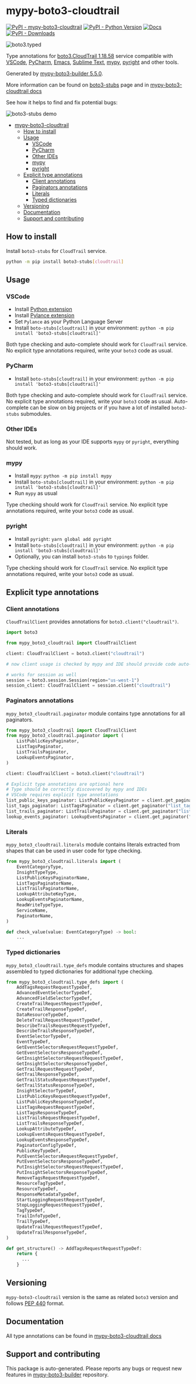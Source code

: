 <a id="mypy-boto3-cloudtrail"></a>

# mypy-boto3-cloudtrail

[![PyPI - mypy-boto3-cloudtrail](https://img.shields.io/pypi/v/mypy-boto3-cloudtrail.svg?color=blue)](https://pypi.org/project/mypy-boto3-cloudtrail)
[![PyPI - Python Version](https://img.shields.io/pypi/pyversions/mypy-boto3-cloudtrail.svg?color=blue)](https://pypi.org/project/mypy-boto3-cloudtrail)
[![Docs](https://img.shields.io/readthedocs/mypy-boto3-builder.svg?color=blue)](https://mypy-boto3-builder.readthedocs.io/)
[![PyPI - Downloads](https://img.shields.io/pypi/dw/mypy-boto3-cloudtrail?color=blue)](https://pypistats.org/packages/mypy-boto3-cloudtrail)

![boto3.typed](https://github.com/vemel/mypy_boto3_builder/raw/master/logo.png)

Type annotations for
[boto3.CloudTrail 1.18.58](https://boto3.amazonaws.com/v1/documentation/api/1.18.58/reference/services/cloudtrail.html#CloudTrail)
service compatible with [VSCode](https://code.visualstudio.com/),
[PyCharm](https://www.jetbrains.com/pycharm/),
[Emacs](https://www.gnu.org/software/emacs/),
[Sublime Text](https://www.sublimetext.com/),
[mypy](https://github.com/python/mypy),
[pyright](https://github.com/microsoft/pyright) and other tools.

Generated by
[mypy-boto3-builder 5.5.0](https://github.com/vemel/mypy_boto3_builder).

More information can be found on
[boto3-stubs](https://pypi.org/project/boto3-stubs/) page and in
[mypy-boto3-cloudtrail docs](https://vemel.github.io/boto3_stubs_docs/mypy_boto3_cloudtrail/)

See how it helps to find and fix potential bugs:

![boto3-stubs demo](https://github.com/vemel/mypy_boto3_builder/raw/master/demo.gif)

- [mypy-boto3-cloudtrail](#mypy-boto3-cloudtrail)
  - [How to install](#how-to-install)
  - [Usage](#usage)
    - [VSCode](#vscode)
    - [PyCharm](#pycharm)
    - [Other IDEs](#other-ides)
    - [mypy](#mypy)
    - [pyright](#pyright)
  - [Explicit type annotations](#explicit-type-annotations)
    - [Client annotations](#client-annotations)
    - [Paginators annotations](#paginators-annotations)
    - [Literals](#literals)
    - [Typed dictionaries](#typed-dictionaries)
  - [Versioning](#versioning)
  - [Documentation](#documentation)
  - [Support and contributing](#support-and-contributing)

<a id="how-to-install"></a>

## How to install

Install `boto3-stubs` for `CloudTrail` service.

```bash
python -m pip install boto3-stubs[cloudtrail]
```

<a id="usage"></a>

## Usage

<a id="vscode"></a>

### VSCode

- Install
  [Python extension](https://marketplace.visualstudio.com/items?itemName=ms-python.python)
- Install
  [Pylance extension](https://marketplace.visualstudio.com/items?itemName=ms-python.vscode-pylance)
- Set `Pylance` as your Python Language Server
- Install `boto-stubs[cloudtrail]` in your environment:
  `python -m pip install 'boto3-stubs[cloudtrail]'`

Both type checking and auto-complete should work for `CloudTrail` service. No
explicit type annotations required, write your `boto3` code as usual.

<a id="pycharm"></a>

### PyCharm

- Install `boto-stubs[cloudtrail]` in your environment:
  `python -m pip install 'boto3-stubs[cloudtrail]'`

Both type checking and auto-complete should work for `CloudTrail` service. No
explicit type annotations required, write your `boto3` code as usual.
Auto-complete can be slow on big projects or if you have a lot of installed
`boto3-stubs` submodules.

<a id="other-ides"></a>

### Other IDEs

Not tested, but as long as your IDE supports `mypy` or `pyright`, everything
should work.

<a id="mypy"></a>

### mypy

- Install `mypy`: `python -m pip install mypy`
- Install `boto-stubs[cloudtrail]` in your environment:
  `python -m pip install 'boto3-stubs[cloudtrail]'`
- Run `mypy` as usual

Type checking should work for `CloudTrail` service. No explicit type
annotations required, write your `boto3` code as usual.

<a id="pyright"></a>

### pyright

- Install `pyright`: `yarn global add pyright`
- Install `boto-stubs[cloudtrail]` in your environment:
  `python -m pip install 'boto3-stubs[cloudtrail]'`
- Optionally, you can install `boto3-stubs` to `typings` folder.

Type checking should work for `CloudTrail` service. No explicit type
annotations required, write your `boto3` code as usual.

<a id="explicit-type-annotations"></a>

## Explicit type annotations

<a id="client-annotations"></a>

### Client annotations

`CloudTrailClient` provides annotations for `boto3.client("cloudtrail")`.

```python
import boto3

from mypy_boto3_cloudtrail import CloudTrailClient

client: CloudTrailClient = boto3.client("cloudtrail")

# now client usage is checked by mypy and IDE should provide code auto-complete

# works for session as well
session = boto3.session.Session(region="us-west-1")
session_client: CloudTrailClient = session.client("cloudtrail")
```

<a id="paginators-annotations"></a>

### Paginators annotations

`mypy_boto3_cloudtrail.paginator` module contains type annotations for all
paginators.

```python
from mypy_boto3_cloudtrail import CloudTrailClient
from mypy_boto3_cloudtrail.paginator import (
    ListPublicKeysPaginator,
    ListTagsPaginator,
    ListTrailsPaginator,
    LookupEventsPaginator,
)

client: CloudTrailClient = boto3.client("cloudtrail")

# Explicit type annotations are optional here
# Type should be correctly discovered by mypy and IDEs
# VSCode requires explicit type annotations
list_public_keys_paginator: ListPublicKeysPaginator = client.get_paginator("list_public_keys")
list_tags_paginator: ListTagsPaginator = client.get_paginator("list_tags")
list_trails_paginator: ListTrailsPaginator = client.get_paginator("list_trails")
lookup_events_paginator: LookupEventsPaginator = client.get_paginator("lookup_events")
```

<a id="literals"></a>

### Literals

`mypy_boto3_cloudtrail.literals` module contains literals extracted from shapes
that can be used in user code for type checking.

```python
from mypy_boto3_cloudtrail.literals import (
    EventCategoryType,
    InsightTypeType,
    ListPublicKeysPaginatorName,
    ListTagsPaginatorName,
    ListTrailsPaginatorName,
    LookupAttributeKeyType,
    LookupEventsPaginatorName,
    ReadWriteTypeType,
    ServiceName,
    PaginatorName,
)

def check_value(value: EventCategoryType) -> bool:
    ...
```

<a id="typed-dictionaries"></a>

### Typed dictionaries

`mypy_boto3_cloudtrail.type_defs` module contains structures and shapes
assembled to typed dictionaries for additional type checking.

```python
from mypy_boto3_cloudtrail.type_defs import (
    AddTagsRequestRequestTypeDef,
    AdvancedEventSelectorTypeDef,
    AdvancedFieldSelectorTypeDef,
    CreateTrailRequestRequestTypeDef,
    CreateTrailResponseTypeDef,
    DataResourceTypeDef,
    DeleteTrailRequestRequestTypeDef,
    DescribeTrailsRequestRequestTypeDef,
    DescribeTrailsResponseTypeDef,
    EventSelectorTypeDef,
    EventTypeDef,
    GetEventSelectorsRequestRequestTypeDef,
    GetEventSelectorsResponseTypeDef,
    GetInsightSelectorsRequestRequestTypeDef,
    GetInsightSelectorsResponseTypeDef,
    GetTrailRequestRequestTypeDef,
    GetTrailResponseTypeDef,
    GetTrailStatusRequestRequestTypeDef,
    GetTrailStatusResponseTypeDef,
    InsightSelectorTypeDef,
    ListPublicKeysRequestRequestTypeDef,
    ListPublicKeysResponseTypeDef,
    ListTagsRequestRequestTypeDef,
    ListTagsResponseTypeDef,
    ListTrailsRequestRequestTypeDef,
    ListTrailsResponseTypeDef,
    LookupAttributeTypeDef,
    LookupEventsRequestRequestTypeDef,
    LookupEventsResponseTypeDef,
    PaginatorConfigTypeDef,
    PublicKeyTypeDef,
    PutEventSelectorsRequestRequestTypeDef,
    PutEventSelectorsResponseTypeDef,
    PutInsightSelectorsRequestRequestTypeDef,
    PutInsightSelectorsResponseTypeDef,
    RemoveTagsRequestRequestTypeDef,
    ResourceTagTypeDef,
    ResourceTypeDef,
    ResponseMetadataTypeDef,
    StartLoggingRequestRequestTypeDef,
    StopLoggingRequestRequestTypeDef,
    TagTypeDef,
    TrailInfoTypeDef,
    TrailTypeDef,
    UpdateTrailRequestRequestTypeDef,
    UpdateTrailResponseTypeDef,
)

def get_structure() -> AddTagsRequestRequestTypeDef:
    return {
      ...
    }
```

<a id="versioning"></a>

## Versioning

`mypy-boto3-cloudtrail` version is the same as related `boto3` version and
follows [PEP 440](https://www.python.org/dev/peps/pep-0440/) format.

<a id="documentation"></a>

## Documentation

All type annotations can be found in
[mypy-boto3-cloudtrail docs](https://vemel.github.io/boto3_stubs_docs/mypy_boto3_cloudtrail/)

<a id="support-and-contributing"></a>

## Support and contributing

This package is auto-generated. Please reports any bugs or request new features
in [mypy-boto3-builder](https://github.com/vemel/mypy_boto3_builder/issues/)
repository.
